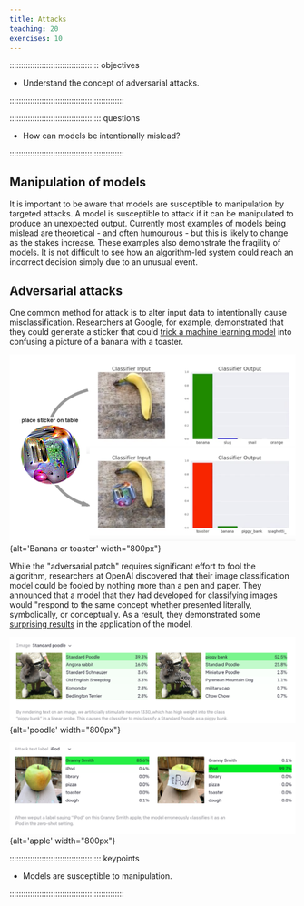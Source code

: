 ```yaml
---
title: Attacks
teaching: 20
exercises: 10
---
```


::::::::::::::::::::::::::::::::::::::: objectives

- Understand the concept of adversarial attacks.

::::::::::::::::::::::::::::::::::::::::::::::::::

:::::::::::::::::::::::::::::::::::::::: questions

- How can models be intentionally mislead?

::::::::::::::::::::::::::::::::::::::::::::::::::

## Manipulation of models

It is important to be aware that models are susceptible to manipulation by targeted attacks. A model is susceptible to attack if it can be manipulated to produce an unexpected output. Currently most examples of models being mislead are theoretical - and often humourous - but this is likely to change as the stakes increase. These examples also demonstrate the fragility of models. It is not difficult to see how an algorithm-led system could reach an incorrect decision simply due to an unusual event.

## Adversarial attacks

One common method for attack is to alter input data to intentionally cause misclassification. Researchers at Google, for example, demonstrated that they could generate a sticker that could [trick a machine learning model](https://slate.com/technology/2018/01/google-researchers-tricked-an-a-i-into-thinking-a-banana-was-a-toaster.html) into confusing a picture of a banana with a toaster.

![](fig/banana.png){alt='Banana or toaster' width="800px"}

While the "adversarial patch" requires significant effort to fool the algorithm, researchers at OpenAI discovered that their image classification model could be fooled by nothing more than a pen and paper. They announced that a model that they had developed for classifying images would "respond to the same concept whether presented literally, symbolically, or conceptually. As a result, they demonstrated some [surprising results](https://www.theguardian.com/technology/2021/mar/08/typographic-attack-pen-paper-fool-ai-thinking-apple-ipod-clip) in the application of the model.

![](fig/poodle.png){alt='poodle' width="800px"}

![](fig/apple.png){alt='apple' width="800px"}

<!--

Data can be overlaid with targeted values that lead to misclassification.

https://www.science.org/doi/10.1126/science.aaw4399

https://arxiv.org/abs/1804.05296

Examples, and discussion.



https://twitter.com/MIT_CSAIL/status/1507754751995260931

https://slate.com/technology/2018/01/google-researchers-tricked-an-a-i-into-thinking-a-banana-was-a-toaster.html

https://www.theguardian.com/technology/2021/mar/08/typographic-attack-pen-paper-fool-ai-thinking-apple-ipod-clip


https://kde.mitre.org/blog/2018/10/28/is-this-a-wolf-understanding-bias-in-machine-learning/

https://arxiv.org/abs/1804.05296


TODO:

Look at 4 in https://arxiv.org/pdf/2012.05345.pdf



## Data injection

TODO:

Where models are continuously trained, there is risk that new training data might be intentionally injected in order to achieve a desired outcome.

-->



:::::::::::::::::::::::::::::::::::::::: keypoints

- Models are susceptible to manipulation.

::::::::::::::::::::::::::::::::::::::::::::::::::


